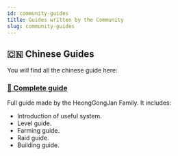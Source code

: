 ```yaml
---
id: community-guides
title: Guides written by the Community
slug: community-guides
---
```



## 🇨🇳 Chinese Guides

 You will find all the chinese guide here:

### [📖 Complete guide](https://docs.google.com/document/d/1UZh5o_-TZQSzy-qPMdQPccrlC28zWFerwtcN0KQI_Y4/edit?usp=sharing)

 Full guide made by the HeongGongJan Family. It includes:

- Introduction of useful system.
- Level guide.
- Farming guide.
- Raid guide.
- Building guide.
